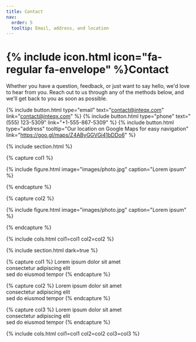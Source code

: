 ```yaml
---
title: Contact
nav:
  order: 5
  tooltip: Email, address, and location
---
```


# {% include icon.html icon="fa-regular fa-envelope" %}Contact

Whether you have a question, feedback, or just want to say hello, we'd love to hear from you. Reach out to us through any of the methods below, and we'll get back to you as soon as possible.

{%
  include button.html
  type="email"
  text="contact@inteqx.com"
  link="contact@inteqx.com"
%}
{%
  include button.html
  type="phone"
  text="(555) 123-5309"
  link="+1-555-867-5309"
%}
{%
  include button.html
  type="address"
  tooltip="Our location on Google Maps for easy navigation"
  link="https://goo.gl/maps/Z4AByGGVGi41bDDo6"
%}

{% include section.html %}

{% capture col1 %}

{%
  include figure.html
  image="images/photo.jpg"
  caption="Lorem ipsum"
%}

{% endcapture %}

{% capture col2 %}

{%
  include figure.html
  image="images/photo.jpg"
  caption="Lorem ipsum"
%}

{% endcapture %}

{% include cols.html col1=col1 col2=col2 %}

{% include section.html dark=true %}

{% capture col1 %}
Lorem ipsum dolor sit amet  
consectetur adipiscing elit  
sed do eiusmod tempor
{% endcapture %}

{% capture col2 %}
Lorem ipsum dolor sit amet  
consectetur adipiscing elit  
sed do eiusmod tempor
{% endcapture %}

{% capture col3 %}
Lorem ipsum dolor sit amet  
consectetur adipiscing elit  
sed do eiusmod tempor
{% endcapture %}

{% include cols.html col1=col1 col2=col2 col3=col3 %}
